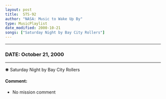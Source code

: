 ```yaml
---
layout: post
title:  STS-92
author: "NASA: Music to Wake Up By"
type: MusicPlaylist
date_modified: 2000-10-21
songs: ["Saturday Night by Bay City Rollers"]
---
```


----
### DATE: October 21, 2000
----
✺ Saturday Night by Bay City Rollers

#### Comment:
* No mission comment



<br/>
<center>
	<a target="_blank"
	   href="https://twitter.com/intent/tweet?hashtags=Space,NASA,Playlist,NASAWakeupCalls,SpaceProgram&text={{ page.author}}, '{{ page.songs.first }}' {{ page.title }}, {{ page.date | date: '%B %d, %Y' }}. {{ site.url }}{{ page.url }}&via=nasawakeupcalls"><i class="fab fa-twitter" alt="Tweet this page" style="font-size: 1.3em;"></i></a>
	&nbsp; 	<i class="fas fa-user-astronaut" style="font-size: 1.5em;"></i> &nbsp;
    <a type="amzn" search="'Saturday Night by Bay City Rollers'" category="popular music">
    <i class="fab fa-amazon" style="font-size: 1.3em;"></i></a>
</center>
